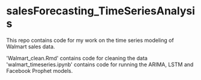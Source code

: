 # salesForecasting_TimeSeriesAnalysis


This repo contains code for my work on the time series modeling of Walmart sales data.

'Walmart_clean.Rmd' contains code for cleaning the data
'walmart_timeseries.ipynb' contains code for running the ARIMA, LSTM and Facebook Prophet models.
